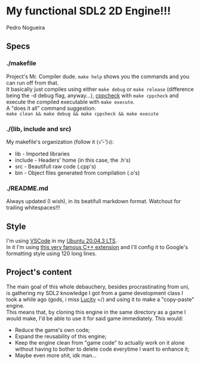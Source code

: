 # My functional SDL2 2D Engine!!!

Pedro Nogueira  

## Specs

### ./makefile

Project's Mr. Compiler dude. ```make help``` shows you the commands and you can run off from that.  
It basically just compiles using either ```make debug``` or ```make release``` (difference being the -d debug flag, anyway...), [cppcheck](https://cppcheck.sourceforge.io/) with ```make cppcheck``` and execute the compiled executable with ```make execute```.  
A "does it all" command suggestion:  
```make clean && make debug && make cppcheck && make execute```  

### ./(lib, include and src)

My makefile's organization (follow it (ง'̀-'́)ง):  

* lib - Imported libraries  
* include - Headers' home (in this case, the .h's)  
* src - Beautifull raw code (.cpp's)  
* bin - Object files generated from compilation (.o's)  

### ./README.md

Always updated (I wish), in its beatifull markdown format. Watchout for trailing whitespaces!!!  

## Style

I'm using [VSCode](https://code.visualstudio.com/) in my [Ubuntu 20.04.3 LTS](https://ubuntu.com/download).  
In it I'm using [this very famous C++ extension](https://marketplace.visualstudio.com/items?itemName=ms-vscode.cpptools) and I'll config it to Google's formatting style using 120 long lines.  

## Project's content

The main goal of this whole debauchery, besides procrastinating from uni, is gathering my SDL2 knowledge I got from a game development class I took a while ago (gods, i miss [Lucity](https://github.com/bananahell/Lucity) =/) and using it to make a "copy-paste" engine.  
This means that, by cloning this engine in the same directory as a game I would make, I'd be able to use it for said game immediately. This would:  
* Reduce the game's own code;  
* Expand the reusability of this engine;  
* Keep the engine clean from "game code" to actually work on it alone without having to bother to delete code everytime I want to enhance it;  
* Maybe even more shit, idk man...  
